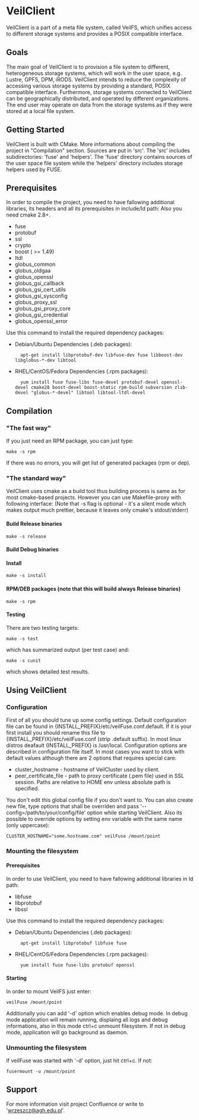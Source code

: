 VeilClient
===========

VeilClient is a part of a meta file system, called VeilFS, which unifies access to different storage systems and provides a POSIX compatible interface.


Goals
-----

The main goal of VeilClient is to provision a file system to different, heterogeneous storage systems, which will work in the user space, e.g. Lustre, GPFS, DPM, iRODS. VeilClient intends to reduce the complexity of accessing various storage systems by providing a standard, POSIX compatible interface. Furthermore, storage systems connected to VeilClient can be geographically distributed, and operated by different organizations. The end user may operate on data from the storage systems as if they were stored at a local file system.


Getting Started
---------------
VeilClient is built with CMake. More informations about compiling the project in "Compilation" section.
Sources are put in 'src'. The 'src' includes subdirectories: 'fuse' and 'helpers'.  The 'fuse' directory contains sources of the user space file system while the 'helpers' directory includes storage helpers used by FUSE.

Prerequisites
-------------

In order to compile the project, you need to have fallowing additional libraries, its headers and all its prerequisites in include/ld path:
Also you need cmake 2.8+.

* fuse
* protobuf
* ssl
* crypto
* boost ( >= 1.49)
* ltdl
* globus_common
* globus_oldgaa
* globus_openssl
* globus_gsi_callback
* globus_gsi_cert_utils
* globus_gsi_sysconfig
* globus_proxy_ssl
* globus_gsi_proxy_core
* globus_gsi_credential
* globus_openssl_error

Use this command to install the required dependency packages:

* Debian/Ubuntu Dependencies (.deb packages):

        apt-get install libprotobuf-dev libfuse-dev fuse libboost-dev libglobus-*-dev libtool

* RHEL/CentOS/Fedora Dependencies (.rpm packages):

        yum install fuse fuse-libs fuse-devel protobuf-devel openssl-devel cmake28 boost-devel boost-static rpm-build subversion zlib-devel "globus-*-devel" libtool libtool-ltdl-devel

        
Compilation
-----------

### "The fast way"

If you just need an RPM package, you can just type:

	make -s rpm

If there was no errors, you will get list of generated packages (rpm or dep).

### "The standard way"

VeilClient uses cmake as a build tool thus building process is same as for most cmake-based projects.
However you can use Makefile-proxy with following interface:
(Note that -s flag is optional - it's a silent mode which makes output much prettier, because it leaves only cmake's stdout/stderr)
    
#### Build Release binaries
    
    make -s release
    
#### Build Debug binaries
    
#### Install

    make -s install
    
#### RPM/DEB packages (note that this will build always Release binaries)

    make -s rpm

#### Testing
    
There are two testing targets:

    make -s test

which has summarized output (per test case) and:

    make -s cunit

which shows detailed test results. 

Using VeilClient
----------------

### Configuration

First of all you should tune up some config settings. Default configuration file can be found in {INSTALL_PREFIX}/etc/veilFuse.conf.default. If it is your first install you should rename this file to {INSTALL_PREFIX}/etc/veilFuse.conf (strip .default suffix).
In most linux distros deafault {INSTALL_PREFIX} is /usr/local. Configuration options are described in configuration file itself.
In most cases you want to stick with default values although there are 2 options that requires special care:

* cluster_hostname - hostname of VeilCluster used by client.
* peer_certificate_file - path to proxy certificate (.pem file) used in SSL session. Paths are relative to HOME env unless absolute path is specified.

You don't edit this global config file if you don't want to. You can also create new file, type options that shall be overriden
and pass '--config=/path/to/your/config/file' option while starting VeilClient.
Also its possible to override options by setting env variable with the same name (only uppercase):

    CLUSTER_HOSTNAME="some.hostname.com" veilFuse /mount/point 
    
    
### Mounting the filesystem

#### Prerequisites

In order to use VeilClient, you need to have fallowing additional libraries in ld path:

* libfuse
* libprotobuf
* libssl

Use this command to install the required dependency packages:

* Debian/Ubuntu Dependencies (.deb packages):

        apt-get install libprotobuf libfuse fuse

* RHEL/CentOS/Fedora Dependencies (.rpm packages):

        yum install fuse fuse-libs protobuf openssl

#### Starting

In order to mount VeilFS just enter:

    veilFuse /mount/point 
    
Additionally you can add '-d' option which enables debug mode. In debug mode application will remain running, displaing all logs and debug
informations, also in this mode ctrl+c unmount filesystem. If not in debug mode, application will go background as daemon.

### Unmounting the filesystem

If veilFuse was started with '-d' option, just hit ctrl+c. If not:

    fusermount -u /mount/point

Support
-------
For more information visit project Confluence or write to 'wrzeszcz@agh.edu.pl'.

